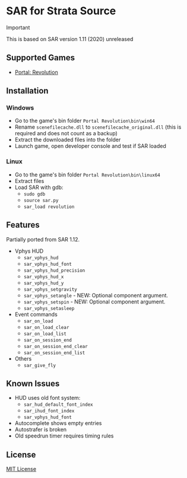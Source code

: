# SAR for Strata Source

> [!IMPORTANT]
> This is based on SAR version 1.11 (2020) unreleased

## Supported Games

* [Portal: Revolution](https://www.portalrevolution.com)

## Installation

### Windows

* Go to the game's bin folder `Portal Revolution\bin\win64`
* Rename `scenefilecache.dll` to `scenefilecache_original.dll` (this is required and does not count as a backup)
* Extract the downloaded files into the folder
* Launch game, open developer console and test if SAR loaded

### Linux

* Go to the game's bin folder `Portal Revolution\bin\linux64`
* Extract files
* Load SAR with gdb:
  * `sudo gdb`
  * `source sar.py`
  * `sar_load revolution`

## Features

Partially ported from SAR 1.12.

* Vphys HUD
  * `sar_vphys_hud`
  * `sar_vphys_hud_font`
  * `sar_vphys_hud_precision`
  * `sar_vphys_hud_x`
  * `sar_vphys_hud_y`
  * `sar_vphys_setgravity`
  * `sar_vphys_setangle` - NEW: Optional component argument.
  * `sar_vphys_setspin` - NEW: Optional component argument.
  * `sar_vphys_setasleep`
* Event commands
  * `sar_on_load`
  * `sar_on_load_clear`
  * `sar_on_load_list`
  * `sar_on_session_end`
  * `sar_on_session_end_clear`
  * `sar_on_session_end_list`
* Others
  * `sar_give_fly`

## Known Issues

* HUD uses old font system:
  * `sar_hud_default_font_index`
  * `sar_ihud_font_index`
  * `sar_vphys_hud_font`
* Autocomplete shows empty entries
* Autostrafer is broken
* Old speedrun timer requires timing rules

## License

[MIT License](./LICENSE)
